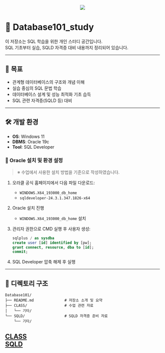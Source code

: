 <p align="center">
  <img src="https://capsule-render.vercel.app/api?type=blur&height=200&color=gradient&text=SQL101&descAlign=59&section=header">
</p>

# 📘 Database101_study

이 저장소는 SQL 학습을 위한 개인 스터디 공간입니다.  
SQL 기초부터 실습, SQLD 자격증 대비 내용까지 정리되어 있습니다.

---

## 🎯 목표

- 관계형 데이터베이스의 구조와 개념 이해
- 실습 중심의 SQL 문법 학습
- 데이터베이스 설계 및 성능 최적화 기초 습득
- SQL 관련 자격증(SQLD 등) 대비

---

## 🛠️ 개발 환경

- **OS**: Windows 11  
- **DBMS**: Oracle 19c  
- **Tool**: SQL Developer  

### 🧩 Oracle 설치 및 환경 설정

> ※ 수업에서 사용한 설치 방법을 기준으로 작성하였습니다.

1. 오라클 공식 홈페이지에서 다음 파일 다운로드:
   - `WINDOWS.X64_193000_db_home`
   - `sqldeveloper-24.3.1.347.1826-x64`

2. Oracle 설치 진행  
   - `WINDOWS.X64_193000_db_home` 설치

3. 관리자 권한으로 CMD 실행 후 사용자 생성:
   ```sql
   sqlplus / as sysdba
   create user [id] identified by [pw];
   grant connect, resource, dba to [id];
   commit;
   ```

4. SQL Developer 압축 해제 후 실행

---

## 📁 디렉토리 구조

```
Database101/
├── README.md              # 저장소 소개 및 요약
├── CLASS/                 # 수업 관련 자료
│   └── 기타/
└── SQLD/                  # SQLD 자격증 준비 자료
    └── 기타/
```
[CLASS](https://github.com/skwjdgh/Database101_study/tree/CLASS)<br>
[SQLD](https://github.com/skwjdgh/Database101_study/tree/SQLD)
---
